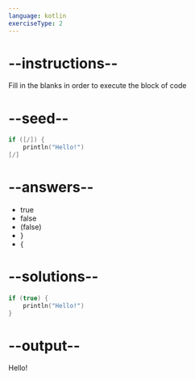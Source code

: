 ```yaml
---
language: kotlin
exerciseType: 2
---
```


# --instructions--

Fill in the blanks in order to execute the block of code

# --seed--

```kotlin
if ([/]) {
    println("Hello!")
[/]
```

# --answers--

- true
- false
- (false)
- }
-  {

# --solutions--

```kotlin
if (true) {
    println("Hello!")
}
```

# --output--

Hello!
